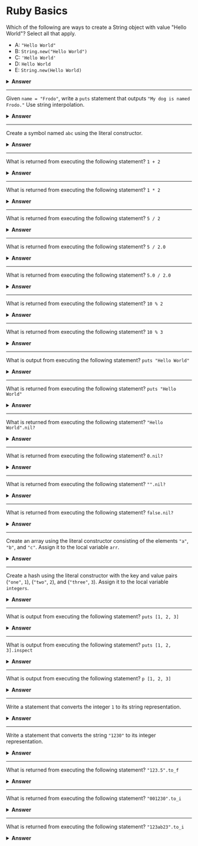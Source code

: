 # Ruby Basics

Which of the following are ways to create a String object with value "Hello World"? Select all that apply.
- A: `"Hello World"`
- B: `String.new("Hello World")`
- C: `'Hello World'`
- D: `Hello World`
- E: `String.new(Hello World)`

<details><summary><b>Answer</b></summary>
<p>

A, B, C

</p>
</details>

---

Given `name = "Frodo"`, write a `puts` statement that outputs `"My dog is named Frodo."` Use string interpolation.

<details><summary><b>Answer</b></summary>
<p>

`puts "My dog is named #{name}.`

</p>
</details>

---

Create a symbol named `abc` using the literal constructor.

<details><summary><b>Answer</b></summary>
<p>

`:abc`

</p>
</details>

---

What is returned from executing the following statement? `1 + 2`

<details><summary><b>Answer</b></summary>
<p>

`3`

</p>
</details>

---

What is returned from executing the following statement? `1 * 2`

<details><summary><b>Answer</b></summary>
<p>

`2`

</p>
</details>

---

What is returned from executing the following statement? `5 / 2`

<details><summary><b>Answer</b></summary>
<p>

`2`

</p>
</details>

---

What is returned from executing the following statement? `5 / 2.0`

<details><summary><b>Answer</b></summary>
<p>

`2.5`

</p>
</details>

---

What is returned from executing the following statement? `5.0 / 2.0`

<details><summary><b>Answer</b></summary>
<p>

`2.5`

</p>
</details>

---

What is returned from executing the following statement? `10 % 2`

<details><summary><b>Answer</b></summary>
<p>

`0`

</p>
</details>

---

What is returned from executing the following statement? `10 % 3`

<details><summary><b>Answer</b></summary>
<p>

`1`

</p>
</details>

---

What is output from executing the following statement? `puts "Hello World"`

<details><summary><b>Answer</b></summary>
<p>

`"Hello World"`

</p>
</details>

---

What is returned from executing the following statement? `puts "Hello World"`

<details><summary><b>Answer</b></summary>
<p>

`nil`

</p>
</details>

---

What is returned from executing the following statement? `"Hello World".nil?`

<details><summary><b>Answer</b></summary>
<p>

`false`

</p>
</details>

---

What is returned from executing the following statement? `0.nil?`

<details><summary><b>Answer</b></summary>
<p>

`false`

</p>
</details>

---

What is returned from executing the following statement? `"".nil?`

<details><summary><b>Answer</b></summary>
<p>

`false`

</p>
</details>

---

What is returned from executing the following statement? `false.nil?`

<details><summary><b>Answer</b></summary>
<p>

`false`

</p>
</details>

---

Create an array using the literal constructor consisting of the elements `"a"`, `"b"`, and `"c"`. Assign it to the local variable `arr`.

<details><summary><b>Answer</b></summary>
<p>

`arr = ["a", "b", "c"]`

</p>
</details>

---

Create a hash using the literal constructor with the key and value pairs (`"one"`, `1`), (`"two"`, `2`), and (`"three"`, `3`). Assign it to the local variable `integers`.

<details><summary><b>Answer</b></summary>
<p>

`integers = {"one" => 1, "two" => 2, "three" => 3}`

</p>
</details>

---

What is output from executing the following statement? `puts [1, 2, 3]`

<details><summary><b>Answer</b></summary>
<p>

```
1
2
3
```

</p>
</details>

---

What is output from executing the following statement? `puts [1, 2, 3].inspect`

<details><summary><b>Answer</b></summary>
<p>

`[1, 2, 3]`

</p>
</details>

---

What is output from executing the following statement? `p [1, 2, 3]`

<details><summary><b>Answer</b></summary>
<p>

`[1, 2, 3]`

</p>
</details>

---

Write a statement that converts the integer `1` to its string representation.

<details><summary><b>Answer</b></summary>
<p>

`1.to_s`

</p>
</details>

---

Write a statement that converts the string `"1230"` to its integer representation. 

<details><summary><b>Answer</b></summary>
<p>

`"1230".to_i`

</p>
</details>

---

What is returned from executing the following statement? `"123.5".to_f`

<details><summary><b>Answer</b></summary>
<p>

`123.5`

</p>
</details>

---

What is returned from executing the following statement? `"001230".to_i`

<details><summary><b>Answer</b></summary>
<p>

`1230`

</p>
</details>

---

What is returned from executing the following statement? `"123ab23".to_i`

<details><summary><b>Answer</b></summary>
<p>

`123`

</p>
</details>
